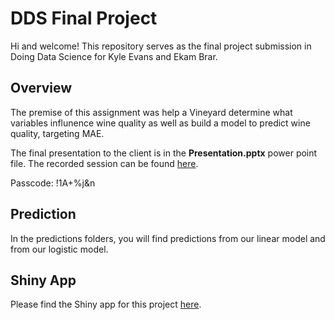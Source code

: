 # DDS Final Project

Hi and welcome!  This repository serves as the final project submission in Doing Data Science for Kyle Evans and Ekam Brar.  

## Overview

The premise of this assignment was help a Vineyard determine what variables influnence wine quality as well as build a model to predict wine quality, targeting MAE. 

The final presentation to the client is in the **Presentation.pptx** power point file.  The recorded session can be found [here](https://smu.zoom.us/rec/share/2d9dGBf7QtGgqF_eO8eDkGotGAyURFmgdJsqbnXF4KAwxGJjNrgwHQuDOfX7KwiR.-uMi1tHOwcfxPK6S?startTime=1734246768000).

Passcode: !1A+%j&n

## Prediction

In the predictions folders, you will find predictions from our linear model and from our logistic model. 

## Shiny App

Please find the Shiny app for this project [here](https://rxjhno-ekam-brar.shinyapps.io/winedata/).
